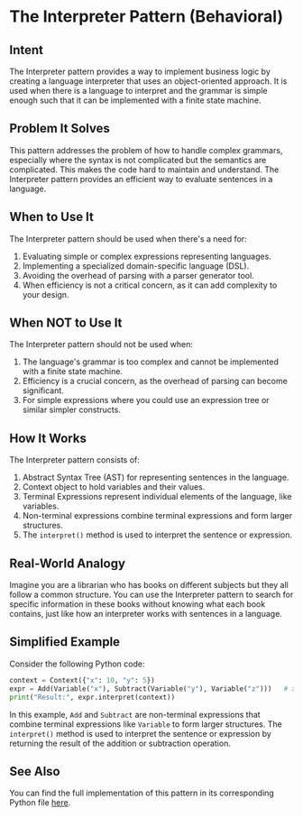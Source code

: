 # The Interpreter Pattern (Behavioral)

## Intent

The Interpreter pattern provides a way to implement business logic by creating a language interpreter that uses an object-oriented approach. It is used when there is a language to interpret and the grammar is simple enough such that it can be implemented with a finite state machine.

## Problem It Solves

This pattern addresses the problem of how to handle complex grammars, especially where the syntax is not complicated but the semantics are complicated. This makes the code hard to maintain and understand. The Interpreter pattern provides an efficient way to evaluate sentences in a language.

## When to Use It

The Interpreter pattern should be used when there's a need for:

1. Evaluating simple or complex expressions representing languages.
2. Implementing a specialized domain-specific language (DSL).
3. Avoiding the overhead of parsing with a parser generator tool.
4. When efficiency is not a critical concern, as it can add complexity to your design.

## When NOT to Use It

The Interpreter pattern should not be used when:

1. The language's grammar is too complex and cannot be implemented with a finite state machine.
2. Efficiency is a crucial concern, as the overhead of parsing can become significant.
3. For simple expressions where you could use an expression tree or similar simpler constructs.

## How It Works

The Interpreter pattern consists of:

1. Abstract Syntax Tree (AST) for representing sentences in the language.
2. Context object to hold variables and their values.
3. Terminal Expressions represent individual elements of the language, like variables.
4. Non-terminal expressions combine terminal expressions and form larger structures.
5. The `interpret()` method is used to interpret the sentence or expression.

## Real-World Analogy

Imagine you are a librarian who has books on different subjects but they all follow a common structure. You can use the Interpreter pattern to search for specific information in these books without knowing what each book contains, just like how an interpreter works with sentences in a language.

## Simplified Example

Consider the following Python code:

```python
context = Context({"x": 10, "y": 5})
expr = Add(Variable("x"), Subtract(Variable("y"), Variable("z")))   # x + (y - z)
print("Result:", expr.interpret(context))
```

In this example, `Add` and `Subtract` are non-terminal expressions that combine terminal expressions like `Variable` to form larger structures. The `interpret()` method is used to interpret the sentence or expression by returning the result of the addition or subtraction operation.

## See Also

You can find the full implementation of this pattern in its corresponding Python file [here](https://github.com/taggedzi/python-design-pattern-rag/blob/main/patterns/behavioral/interpreter.py).
